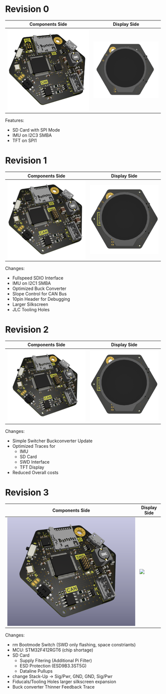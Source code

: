 # Revision 0

| Components Side | Display Side |
|-|-|
|![](/documentation/images/REV0_PCB_1.png)|![](/documentation/images/REV0_PCB_2.png)|

Features:

- SD Card with SPI Mode
- IMU on I2C3 SMBA
- TFT on SPI1

# Revision 1

| Components Side | Display Side |
|-|-|
|![](/documentation/images/REV1_PCB_1.png)|![](/documentation/images/REV1_PCB_2.png)|

Changes:

- Fullspeed SDIO Interface
- IMU on I2C1 SMBA
- Optimized Buck Converter
- Slope Control for CAN Bus
- 10pin Header for Debugging
- Larger Silkscreen
- JLC Tooling Holes

# Revision 2

| Components Side | Display Side |
|-|-|
|![](/documentation/images/REV2_PCB_1.png)|![](/documentation/images/REV2_PCB_2.png)|

Changes:

- Simple Switcher Buckconverter Update
- Optimized Traces for
  - IMU
  - SD Card
  - SWD Interface
  - TFT Display
- Reduced Overall costs

# Revision 3

| Components Side | Display Side |
|-|-|
|![](/documentation/images/REV3_PCB_1.png)|![](/documentation/images/REV3_PCB_2.png)|

Changes:

- rm Bootmode Switch (SWD only flashing, space constriants)
- MCU: STM32F412RGT6 (chip shortage)
- SD Card
  - Supply Fitering (Additional Pi Filter)
  - ESD Protection (ESD9B3.3ST5G)
  - Dataline Pullups
- change Stack-Up -> Sig/Pwr, GND, GND, Sig/Pwr
- Fiducals/Tooling Holes larger silkscreen expansion
- Buck converter Thinner Feedback Trace

